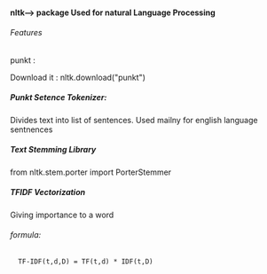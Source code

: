 


#### nltk--> package Used for natural Language Processing
###### Features

punkt :

Download it : nltk.download("punkt")

##### Punkt Setence Tokenizer:

Divides text into list of sentences. Used mailny for english language sentnences 

##### Text Stemming Library
from nltk.stem.porter import PorterStemmer


##### TFIDF Vectorization

Giving importance to a word 

###### formula:

      TF-IDF(t,d,D) = TF(t,d) * IDF(t,D)


